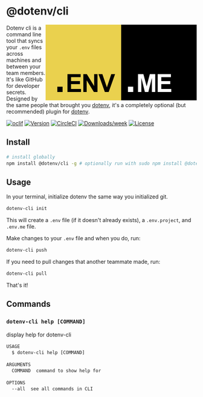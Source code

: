 # @dotenv/cli

<img src="https://raw.githubusercontent.com/dotenv-org/cli/master/dotenv-me.png" alt="@dotenv/cli" align="right" />

Dotenv cli is a command line tool that syncs your `.env` files across machines and between your team members. It's like GitHub for developer secrets. Designed by the same people that brought you [dotenv](https://github.com/motdotla/dotenv), it's a completely optional (but recommended) plugin for [dotenv](https://github.com/motdotla/dotenv).

[![oclif](https://img.shields.io/badge/cli-oclif-brightgreen.svg)](https://oclif.io)
[![Version](https://img.shields.io/npm/v/@dotenv/cli.svg)](https://npmjs.org/package/@dotenv/cli)
[![CircleCI](https://circleci.com/gh/dotenv-org/cli/tree/master.svg?style=shield)](https://circleci.com/gh/dotenv-org/cli/tree/master)
[![Downloads/week](https://img.shields.io/npm/dw/@dotenv/cli.svg)](https://npmjs.org/package/@dotenv/cli)
[![License](https://img.shields.io/npm/l/@dotenv/cli.svg)](https://github.com/dotenv-org/cli/blob/master/package.json)

## Install

```bash
# install globally
npm install @dotenv/cli -g # optionally run with sudo npm install @dotenv/cli -g
```

## Usage

In your terminal, initialize dotenv the same way you initialized
git.

```bash
dotenv-cli init
```

This will create a `.env` file (if it doesn't already exists), a 
`.env.project`, and `.env.me` file.

Make changes to your `.env` file and when you do, run:

```bash
dotenv-cli push
```

If you need to pull changes that another teammate made, run:

```bash
dotenv-cli pull
```

That's it!

## Commands

### `dotenv-cli help [COMMAND]`

display help for dotenv-cli

```
USAGE
  $ dotenv-cli help [COMMAND]

ARGUMENTS
  COMMAND  command to show help for

OPTIONS
  --all  see all commands in CLI
```
